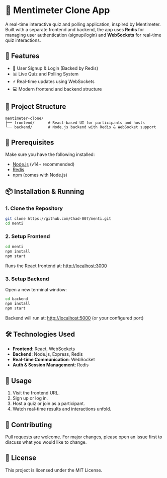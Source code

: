 # 🧠 Mentimeter Clone App

A real-time interactive quiz and polling application, inspired by Mentimeter. Built with a separate frontend and backend, the app uses **Redis** for managing user authentication (signup/login) and **WebSockets** for real-time quiz interactions.

## 🚀 Features

- 🔐 User Signup & Login (Backed by Redis)
- 📊 Live Quiz and Polling System
- ⚡ Real-time updates using WebSockets
- 💻 Modern frontend and backend structure

## 📁 Project Structure

```
mentimeter-clone/
├── frontend/      # React-based UI for participants and hosts
└── backend/       # Node.js backend with Redis & WebSocket support
```

## 🔧 Prerequisites

Make sure you have the following installed:

- [Node.js](https://nodejs.org/) (v14+ recommended)
- [Redis](https://redis.io/)
- npm (comes with Node.js)

## 📦 Installation & Running

### 1. Clone the Repository

```bash
git clone https://github.com/Chad-007/menti.git
cd menti
```

### 2. Setup Frontend

```bash
cd menti
npm install
npm start
```

Runs the React frontend at: [http://localhost:3000](http://localhost:3000)

### 3. Setup Backend

Open a new terminal window:

```bash
cd backend
npm install
npm start
```

Backend will run at: [http://localhost:5000](http://localhost:5000) (or your configured port)

## 🛠️ Technologies Used

- **Frontend**: React, WebSockets
- **Backend**: Node.js, Express, Redis
- **Real-time Communication**: WebSocket
- **Auth & Session Management**: Redis

## 🧪 Usage

1. Visit the frontend URL.
2. Sign up or log in.
3. Host a quiz or join as a participant.
4. Watch real-time results and interactions unfold.

## 🤝 Contributing

Pull requests are welcome. For major changes, please open an issue first to discuss what you would like to change.

## 📄 License

This project is licensed under the MIT License.

